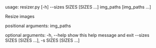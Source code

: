 usage: resizer.py [-h] --sizes SIZES [SIZES ...] img_paths [img_paths ...]

Resize images

positional arguments:
  img_paths

optional arguments:
  -h, --help            show this help message and exit
  --sizes SIZES [SIZES ...], -s SIZES [SIZES ...]